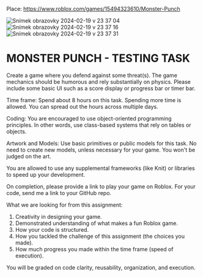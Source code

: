 Place: https://www.roblox.com/games/15494323610/Monster-Punch

![Snímek obrazovky 2024-02-19 v 23 37 04](https://github.com/dev-zetta/monster_punch/assets/3283719/f242d99b-0079-40d3-bad4-b81b0658c856)
![Snímek obrazovky 2024-02-19 v 23 37 16](https://github.com/dev-zetta/monster_punch/assets/3283719/3c20c950-9097-4f71-9432-72fc9c8b076c)
![Snímek obrazovky 2024-02-19 v 23 37 31](https://github.com/dev-zetta/monster_punch/assets/3283719/49862c69-dd65-4eae-87a5-f3b8ea5dd66f)


# MONSTER PUNCH - TESTING TASK

Create a game where you defend against some threat(s). The game mechanics should be humorous and rely substantially on physics. Please include some basic UI such as a score display or progress bar or timer bar.

Time frame: Spend about 8 hours on this task. Spending more time is allowed. You can spread out the hours across multiple days.

Coding: You are encouraged to use object-oriented programming principles. In other words, use class-based systems that rely on tables or objects.

Artwork and Models: Use basic primitives or public models for this task. No need to create new models, unless necessary for your game. You won't be judged on the art.

You are allowed to use any supplemental frameworks (like Knit) or libraries to speed up your development.

On completion, please provide a link to play your game on Roblox. For your code, send me a link to your GitHub repo.

What we are looking for from this assignment:

1. Creativity in designing your game.
2. Demonstrated understanding of what makes a fun Roblox game.
3. How your code is structured.
4. How you tackled the challenge of this assignment (the choices you made).
5. How much progress you made within the time frame (speed of execution).

You will be graded on code clarity, reusability, organization, and execution.

